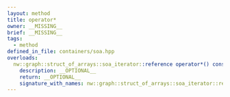 ```yaml
---
layout: method
title: operator*
owner: __MISSING__
brief: __MISSING__
tags:
  - method
defined_in_file: containers/soa.hpp
overloads:
  nw::graph::struct_of_arrays::soa_iterator::reference operator*() const:
    description: __OPTIONAL__
    return: __OPTIONAL__
    signature_with_names: nw::graph::struct_of_arrays::soa_iterator::reference operator*() const
---
```


